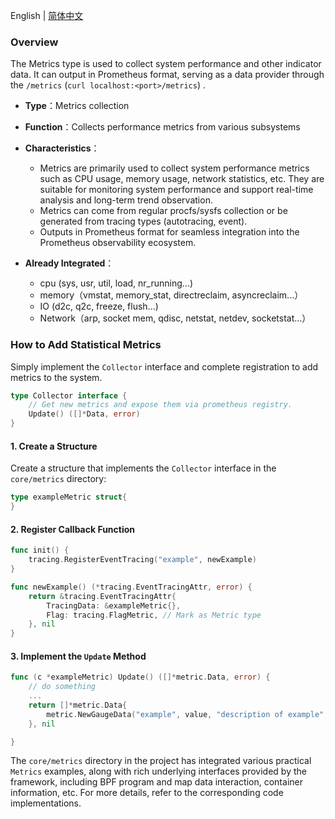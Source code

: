 English | [简体中文](./how-to-add-metrcis_CN.md)

### Overview

The Metrics type is used to collect system performance and other indicator data. It can output in Prometheus format, serving as a data provider through the `/metrics` (`curl localhost:<port>/metrics`) .

- **Type**：Metrics collection
- **Function**：Collects performance metrics  from various subsystems
- **Characteristics**：
  - Metrics are primarily used to collect system performance metrics such as CPU usage, memory usage, network statistics, etc. They are suitable for monitoring system performance and support real-time analysis and long-term trend observation.
  - Metrics can come from regular procfs/sysfs collection or be generated from tracing types (autotracing, event).
  - Outputs in Prometheus format for seamless integration into the Prometheus observability ecosystem.
 
- **Already Integrated**：
    - cpu (sys, usr, util, load, nr_running...)
    - memory（vmstat, memory_stat, directreclaim, asyncreclaim...）
    - IO (d2c, q2c, freeze, flush...)
    - Network（arp, socket mem, qdisc, netstat, netdev, socketstat...）

### How to Add Statistical Metrics

Simply implement the `Collector` interface and complete registration to add metrics to the system.

```go
type Collector interface {
    // Get new metrics and expose them via prometheus registry.
    Update() ([]*Data, error)
}
```

#### 1. Create a Structure
Create a structure that implements the `Collector` interface in the `core/metrics` directory:

```go
type exampleMetric struct{
}
```

#### 2. Register Callback Function
```go
func init() {
    tracing.RegisterEventTracing("example", newExample)
}

func newExample() (*tracing.EventTracingAttr, error) {
    return &tracing.EventTracingAttr{
        TracingData: &exampleMetric{},
        Flag: tracing.FlagMetric, // Mark as Metric type
    }, nil
}

```

#### 3. Implement the `Update` Method

```go
func (c *exampleMetric) Update() ([]*metric.Data, error) {
    // do something
    ...
	return []*metric.Data{
		metric.NewGaugeData("example", value, "description of example", nil),
	}, nil

}
```

The `core/metrics` directory in the project has integrated various practical  `Metrics` examples, along with rich underlying interfaces provided by the framework, including BPF program and map data interaction, container information, etc. For more details, refer to the corresponding code implementations.
